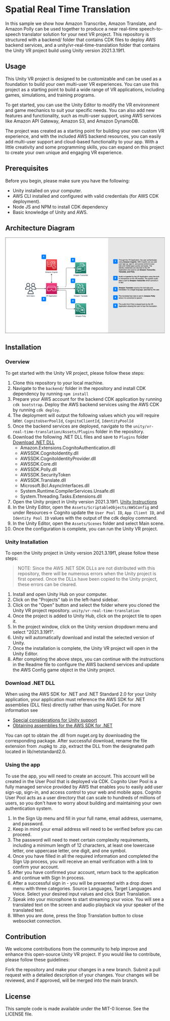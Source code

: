 # Spatial Real Time Translation

In this sample we show how Amazon Transcribe, Amazon Translate, and Amazon Polly can be used together to produce a near real-time speech-to-speech translator solution for your next VR project. This repository is structured with a backend/ folder that contains CDK files to deploy AWS backend services, and a unity/vr-real-time-translation folder that contains the Unity VR project build using Unity version 2021.3.19f1. 

## Usage
This Unity VR project is designed to be customizable and can be used as a foundation to build your own multi-user VR experiences. You can use this project as a starting point to build a wide range of VR applications, including games, simulations, and training programs.

To get started, you can use the Unity Editor to modify the VR environment and game mechanics to suit your specific needs. You can also add new features and functionality, such as multi-user support, using AWS services like Amazon API Gateway, Amazon S3, and Amazon DynamoDB.

The project was created as a starting point for building your own custom VR experience, and with the included AWS backend resources, you can easily add multi-user support and cloud-based functionality to your app. With a little creativity and some programming skills, you can expand on this project to create your own unique and engaging VR experience.

## Prerequisites

Before you begin, please make sure you have the following:

- Unity installed on your computer.
- AWS CLI installed and configured with valid credentials (for AWS CDK deployment).
- Node JS and NPM to install CDK dependency
- Basic knowledge of Unity and AWS.

## Architecture Diagram
![Architectural Diagram](docs/architecture/architecture.png)

## Installation
### Overview
To get started with the Unity VR project, please follow these steps:

1. Clone this repository to your local machine.
2. Navigate to the `backend/` folder in the repository and install CDK dependency by running `npm install`
3. Prepare your AWS account for the backend CDK application by running `cdk bootstrap`. Deploy the AWS backend services using the AWS CDK by running `cdk deploy`.
4. The deployment will output the following values which you will require later. `CognitoUserPoolId`, `CognitoClientId`, `IdentityPoolId`
5. Once the backend services are deployed, navigate to the `unity/vr-real-time-translation/Assets/Plugins` folder in the repository.
6. Download the following .NET DLL files and save to `Plugins` folder [Download .NET DLL](#download-net-dll)
    - Amazon.Extensions.CognitoAuthentication.dll
    - AWSSDK.CognitoIdentity.dll
    - AWSSDK.CognitoIdentityProvider.dll
    - AWSSDK.Core.dll
    - AWSSDK.Polly.dll
    - AWSSDK.SecurityToken
    - AWSSDK.Translate.dll
    - Microsoft.Bcl.AsyncInterfaces.dll
    - System.Runtime.CompilerServices.Unsafe.dll
    - System.Threading.Tasks.Extensions.dll
7. Open the Unity project in Unity version 2021.3.19f1. [Unity Instructions](#unity-installation)
8. In the Unity Editor, open the `Assets/ScriptableObjects/AWSConfig` and under Resources-> Cognito update the `User Pool ID`, `App Client ID`, and `Identity Pool ID` values with the output of the cdk deploy command.
9. In the Unity Editor, open the `Assets/Scenes` folder and select Main scene. 
10. Once the configuration is complete, you can run the Unity VR project.

### Unity Installation
To open the Unity project in Unity version 2021.3.19f1, please follow these steps:
>NOTE: Since the AWS .NET SDK DLLs are not distributed with this repository, there will be numerous errors when the Unity project is first opened. Once the DLLs have been copied to the Unity project, these errors can be cleared.

1. Install and open Unity Hub on your computer.
2. Click on the "Projects" tab in the left-hand sidebar.
3. Click on the "Open" button and select the folder where you cloned the Unity VR project repository. `unity/vr-real-time-translation`
4. Once the project is added to Unity Hub, click on the project tile to open it.
5. In the project window, click on the Unity version dropdown menu and select "2021.3.19f1".
6. Unity will automatically download and install the selected version of Unity.
7. Once the installation is complete, the Unity VR project will open in the Unity Editor.
8. After completing the above steps, you can continue with the instructions in the Readme file to configure the AWS backend services and update the AWS Config game object in the Unity project.

### Download .NET DLL
When using the AWS SDK for .NET and .NET Standard 2.0 for your Unity application, your application must reference the AWS SDK for .NET assemblies (DLL files) directly rather than using NuGet.
For more information see 
- [Special considerations for Unity support](https://docs.aws.amazon.com/sdk-for-net/v3/developer-guide/unity-special.html)
- [Obtaining assemblies for the AWS SDK for .NET](https://docs.aws.amazon.com/sdk-for-net/v3/developer-guide/net-dg-obtain-assemblies.html#download-zip-files)

You can opt to obtain the .dll from nuget.org by downloading the corresponding package. After successful download, rename the file extension from .nupkg to .zip, extract the DLL from the designated path located in lib/netstandard2.0.

### Using the app
To use the app, you will need to create an account. This account will be created in the User Pool that is deployed via CDK. Cognito User Pool is a fully managed service provided by AWS that enables you to easily add user sign-up, sign-in, and access control to your web and mobile apps. Cognito User Pool acts as a user directory that can scale to hundreds of millions of users, so you don't have to worry about building and maintaining your own authentication system.

1. In the Sign Up menu and fill in your full name, email address, username, and password.
2. Keep in mind your email address will need to be verified before you can proceed.
3. The password will need to meet certain complexity requirements, including a minimum length of 12 characters, at least one lowercase letter, one uppercase letter, one digit, and one symbol.
4. Once you have filled in all the required information and completed the Sign Up process, you will receive an email verification with a link to confirm your account. 
5. After you have confirmed your account, return back to the application and continue with Sign In process. 
6. After a successful sign in - you will be presented with a drop down menu with three categories. Source Languages, Target Languages and Voice. Select your desired input values and click Start Translation.
7. Speak into your microphone to start streaming your voice. You will see a translated text on the screen and audio playback via your speaker of the translated text. 
8. When you are done, press the Stop Translation button to close websocket connection. 

## Contribution
We welcome contributions from the community to help improve and enhance this open-source Unity VR project. If you would like to contribute, please follow these guidelines:

Fork the repository and make your changes in a new branch.
Submit a pull request with a detailed description of your changes.
Your changes will be reviewed, and if approved, will be merged into the main branch.

## License
This sample code is made available under the MIT-0 license. See the LICENSE file.
